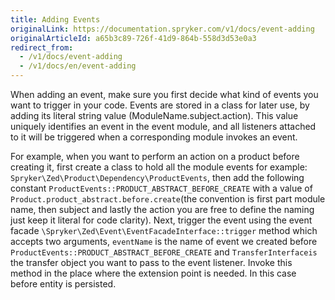 ```yaml
---
title: Adding Events
originalLink: https://documentation.spryker.com/v1/docs/event-adding
originalArticleId: a65b3c89-726f-41d9-864b-558d3d53e0a3
redirect_from:
  - /v1/docs/event-adding
  - /v1/docs/en/event-adding
---
```


When adding an event, make sure you first decide what kind of events you want to trigger in your code. Events are stored in a class for later use, by adding its literal string value (ModuleName.subject.action). This value uniquely identifies an event in the event module, and all listeners attached to it will be triggered when a corresponding module invokes an event.

For example, when you want to perform an action on a product before creating it, first create a class to hold all the module events for example: `Spryker\Zed\Product\Dependency\ProductEvents`, then add the following constant `ProductEvents::PRODUCT_ABSTRACT_BEFORE_CREATE` with a value of `Product.product_abstract.before.create`(the convention is first part module name, then subject and lastly the action you are free to define the naming just keep it literal for code clarity). Next, trigger the event using the event facade `\Spryker\Zed\Event\EventFacadeInterface::trigger` method which accepts two arguments, `eventName` is the name of event we created before `ProductEvents::PRODUCT_ABSTRACT_BEFORE_CREATE` and `TransferInterfaceis` the transfer object you want to pass to the event listener. Invoke this method in the place where the extension point is needed. In this case before entity is persisted.
